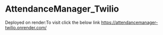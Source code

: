 # AttendanceManager_Twilio
Deployed on render:To visit click the below link
https://attendancemanager-twilio.onrender.com/
